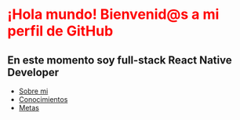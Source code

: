 <!DOCTYPE html>
<html lang="en">

<head>
    <meta charset="UTF-8">
    <meta http-equiv="X-UA-Compatible" content="IE=edge">
    <meta name="viewport" content="width=device-width, initial-scale=1.0">
</head>

<body>
    <head>
        <h1 style="color:red;">¡Hola mundo! Bienvenid@s a mi perfil de GitHub</h1>
        <h2>En este momento soy full-stack React Native Developer</h2>
        <nav>
            <ul>
                <li><a href="#sobremi">Sobre mi</a></li>
                <li><a href="#conocimientos">Conocimientos</a></li>
                <li><a href="#metas">Metas</a></li>
            </ul>
        </nav>
    </head>
    <main>
</main>
</body>

</html>
